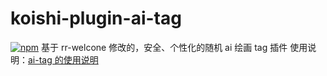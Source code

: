 # koishi-plugin-ai-tag

[![npm](https://img.shields.io/npm/v/koishi-plugin-ai-tag?style=flat-square)](https://www.npmjs.com/package/koishi-plugin-ai-tag)
基于 rr-welcone 修改的，安全、个性化的随机 ai 绘画 tag 插件
使用说明：[ai-tag 的使用说明](https://forum.koishi.xyz/t/topic/740)
